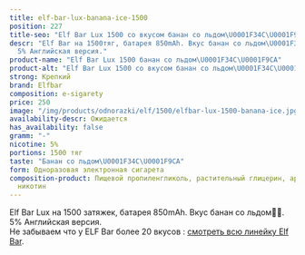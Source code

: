 ```yaml
---
title: elf-bar-lux-banana-ice-1500
position: 227
title-seo: "Elf Bar Lux 1500 со вкусом банан со льдом\U0001F34C\U0001F9CA"
descr: "Elf Bar на 1500тяг, батарея 850mAh. Вкус банан со льдом\U0001F34C\U0001F9CA.
  5% Английская версия."
product-name: "Elf Bar Lux 1500 банан со льдом\U0001F34C\U0001F9CA"
product-alt: "Elf Bar Lux 1500 со вкусом банан со льдом\U0001F34C\U0001F9CA"
strong: Крепкий
brand: Elfbar
composition: e-sigarety
price: 250
image: "/img/products/odnorazki/elf/1500/elfbar-lux-1500-banana-ice.jpg"
availability-descr: Ожидается
has_availability: false
gramm: "-"
nicotine: 5%
portions: 1500 тяг
taste: "Банан со льдом\U0001F34C\U0001F9CA"
form: Одноразовая электронная сигарета
composition-product: Пищевой пропиленгликоль, растительный глицерин, ароматизатор,
  никотин
---
```


Elf Bar Lux на 1500 затяжек, батарея 850mAh. Вкус банан со льдом🍌🧊. 5% Английская версия.<br>
Не забываем что у ELF Bar более 20 вкусов : [смотреть всю линейку Elf Bar](/elfbar).